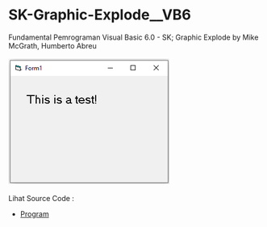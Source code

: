 # SK-Graphic-Explode__VB6
Fundamental Pemrograman Visual Basic 6.0 - SK; Graphic Explode by Mike McGrath, Humberto Abreu<br><br>
<img src="https://github.com/RizkyKhapidsyah/SK-Graphic-Explode__VB6/blob/main/result/001.PNG"><br><br>
Lihat Source Code : <br>
- <a href="https://github.com/RizkyKhapidsyah/SK-Graphic-Explode__VB6/blob/main/Explode.frm">Program</a>
